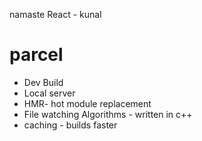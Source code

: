 namaste React - kunal

# parcel
- Dev Build
- Local server
- HMR- hot module replacement 
- File watching Algorithms - written in c++ 
- caching - builds faster
  